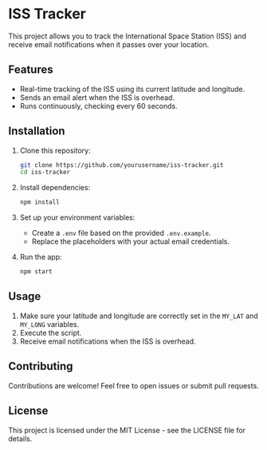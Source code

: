 # ISS Tracker

This project allows you to track the International Space Station (ISS) and receive email notifications when it passes over your location.

## Features

- Real-time tracking of the ISS using its current latitude and longitude.
- Sends an email alert when the ISS is overhead.
- Runs continuously, checking every 60 seconds.

## Installation

1. Clone this repository:

    ```bash
    git clone https://github.com/yourusername/iss-tracker.git
    cd iss-tracker
    ```

2. Install dependencies:

    ```bash
    npm install
    ```

3. Set up your environment variables:

    - Create a `.env` file based on the provided `.env.example`.
    - Replace the placeholders with your actual email credentials.

4. Run the app:

    ```bash
    npm start
    ```

## Usage

1. Make sure your latitude and longitude are correctly set in the `MY_LAT` and `MY_LONG` variables.
2. Execute the script.
3. Receive email notifications when the ISS is overhead.

## Contributing

Contributions are welcome! Feel free to open issues or submit pull requests.

## License

This project is licensed under the MIT License - see the LICENSE file for details.
